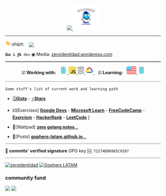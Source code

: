 
<p align="center">
 <a href="https://discord.com/users/519937775651258379">
     <img src="https://discord.c99.nl/widget/theme-1/519937775651258379.png" height="85px" />
 </a>
 <a href="https://discord.gg/AEarh2kSvn">
     <img src="./img/gophers-latam.png" height="85px">
 </a>
<hr style="height:2px;border-width:0;color:gray;background-color:gray">  
</p>

<p align="left">
  <img src="./img/hi.gif" width="18px">:shipit: &nbsp;&nbsp;
  <img align='center' src="https://visitor-badge.laobi.icu/badge?page_id=zeroidentidad.visitor-badge">
</p>

`𝗚𝗼 & 𝗝𝗦 dev` ◉ Media: [zeroidentidad.wordpress.com](https://zeroidentidad.wordpress.com)


<hr style="height:3px;border-width:0;color:gray;background-color:gray">

<p align="center">
<span>&nbsp;☑️ <b>Working with:</b>&nbsp;&nbsp;</span>
<a href="https://go.dev" target="_blank"> <img src="./img/go.svg" alt="go" height="25"/> </a>
<a href="https://developer.mozilla.org/docs/JavaScript" target="_blank"> <img src="./img/js.svg" alt="js" height="25"/> </a>
<a href="https://w3schools.com/sql" target="_blank"> <img src="./img/database.svg" alt="sql" height="25"/> </a>
<a href="https://cloud.google.com" target="_blank"> <img src="./img/googlecloud.svg" alt="google cloud" height="25"/> </a>
<span>&nbsp;&nbsp;&nbsp;☑️ <b>Learning:</b>&nbsp;&nbsp;</span>
<a href="https://duolingo.com/profile/zeroidentidad" target="_blank"> <img src="./img/en.svg" alt="duolingo" height="25"/> </a>
 <a href="https://go.dev" target="_blank"> <img src="./img/go.svg" alt="go" height="25"/> </a>
</p>

<hr style="height:1px;border-width:0;color:gray;background-color:gray">

```Some stuff's list of current work and learning path```
- [🗒️**Gists**](https://gist.github.com/zeroidentidad) - [⭐️**Stars**](https://github.com/zeroidentidad?tab=stars)
- ☑️[Exercises] [**Google Devs**](https://g.dev/zeroidentidad) - [**Microsoft Learn**](https://learn.microsoft.com/users/zeroidentidad) - [**FreeCodeCamp**](https://freecodecamp.org/zeroidentidad) - [**Exercism**](https://exercism.org/profiles/zeroidentidad) - [**HackerRank**](https://hackerrank.com/profile/zeroidentidad) - [**LeetCode**](https://leetcode.com/zeroidentidad) ]

- 🧡[Wattpad] [**zero golang notes**...](https://www.wattpad.com/story/338549436-zero-golang-notes)
- 💙[Posts] [**gophers-latam.github.io**...](https://gophers-latam.github.io/posts)

<hr style="height:1px;border-width:0;color:gray;background-color:gray">

🔐 **commits' verified signature** GPG key ```🆔 72274B90985C9107 ```

<hr style="height:1px;border-width:0;color:gray;background-color:gray">

[![zeroidentidad](https://img.shields.io/youtube/channel/subscribers/UCytoaxD4Ie0qmcWUMG7hOEQ?label=zeroidentidad&style=social)](https://www.youtube.com/zeroidentidad?sub_confirmation=1)
[![Gophers LATAM](https://img.shields.io/youtube/channel/subscribers/UComaXHtmSckMH2O_tWMv7yw?label=Gophers%20LATAM&style=social)](https://youtube.com/@gophers-latam?sub_confirmation=1)

### community fund
<a href="https://www.paypal.com/donate/?hosted_button_id=PCW4BRE2CZ9UY"><img src="./img/p-blue.svg" height="40"></a>
<a href="https://github.com/sponsors/zeroidentidad?o=esb"><img src="https://img.shields.io/static/v1?label=Sponsor&message=%E2%9D%A4&logo=GitHub&color=%23fe8e86)" height="40"></a>
